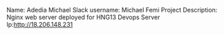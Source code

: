 Name: Adedia Michael
Slack username: Michael Femi
Project Description: Nginx web server deployed for HNG13 Devops
Server Ip:http://18.206.148.231
